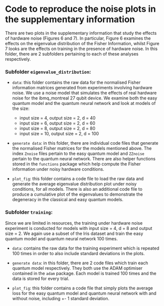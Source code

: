 # Code to reproduce the noise plots in the supplementary information


There are two plots in the supplementary information that study the effects of hardware noise (Figures 6 and 7).
In particular, Figure 6 examines the effects on the eigenvalue distribution of the Fisher Information, whilst
Figure 7 looks are the effects on training in the presence of hardware noise. In this folder, there are 
2 subfolders pertaining to each of these analyses respectively. 

### Subfolder `eigenvalue_distribution`:

- `data`: this folder contains the raw data for the normalised Fisher information matrices generated from experiments involving hardware noise. We use a noise
model that simulates the effects of real hardware noise for the ibmq_montreal 27 qubit device. We examine both
  the easy quantum model and the quantum neural network and look at models of the size: 
  - input size = 4, output size = 2, d = 40
  - input size = 6, output size = 2, d = 60
  - input size = 8, output size = 2, d = 80 
  - input size = 10, output size = 2, d = 100
    


- `generate data`: in this folder, there are individual code files that generate the normalised
Fisher matrices for the models mentioned above. The index `Znoise` files pertain to the easy quantum model
  and `ZZnoise` pertain to the quantum neural network. There are also helper functions stored in the `functions`
  package which help compute the Fisher information under noisy hardware conditions.


- `plot_fig`: this folder contains a code file to load the raw data and generate the 
average eigenvalue distribution plot under noisy conditions, for all models. There is also an additional code file to produce a cumulative plot of the eigenvalues to demonstrate the degeneracy in the classical and easy quantum models.
  
  
### Subfolder `training`:

Since we are limited in resources, the training under hardware noise experiment is conducted for models
with input size = 4, d = 8 and output size = 2. We again use a subset of the Iris dataset and train the 
easy quantum model and quantum neural network 100 times.


- `data`: contains the raw data for the training experiment which is repeated 100 times in order to also 
include standard deviations in the plots.


- `generate data`: in this folder, there are 2 code files which train each quantum model respectively. They
both use the ADAM optimiser contained in the `adam` package. Each model is trained 100 times and the data is 
  stored for every trial.


- `plot_fig`: this folder contains a code file that simply plots the average loss for the easy quantum model and quantum 
neural network with and without noise, including +- 1 standard deviation.
